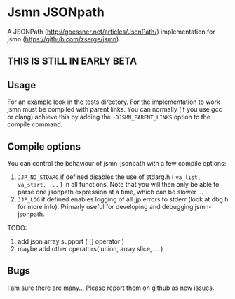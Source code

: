 # Jsmn JSONpath
A JSONPath (http://goessner.net/articles/JsonPath/) implementation for jsmn (https://github.com/zserge/jsmn).  

## THIS IS STILL IN EARLY BETA

## Usage
For an example look in the tests directory. For the implementation to work jsmn must be compiled with parent links.
You can normally (if you use gcc or clang) achieve this by adding the `-DJSMN_PARENT_LINKS` option to the compile command.

## Compile options
You can control the behaviour of jsmn-jsonpath with a few compile options:
1. `JJP_NO_STDARG` if defined disables the use of stdarg.h ( `va_list, va_start, ...` ) in all functions. Note that you will then
only be able to parse one jsonpath expression at a time, which can be slower ... .
2. `JJP_LOG` if defined enables logging of all jjp errors to stderr (look at dbg.h for more info). Primarly useful for developing
and debugging jsmn-jsonpath.
  
TODO:  
1. add json array support ( [] operator )
2. maybe add other operators( union, array slice, ... )

## Bugs
I am sure there are many...
Please report them on github as new issues.
